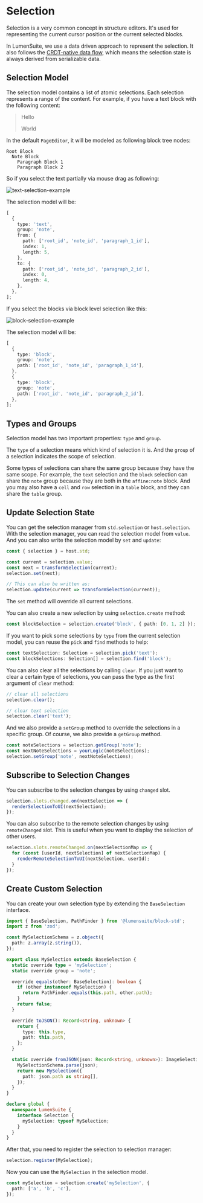 # Selection

Selection is a very common concept in structure editors. It's used for representing the current cursor position or the current selected blocks.

In LumenSuite, we use a data driven approach to represent the selection. It also follows the [CRDT-native data flow](/blog/crdt-native-data-flow), which means the selection state is always derived from serializable data.

## Selection Model

The selection model contains a list of atomic selections. Each selection represents a range of the content. For example, if you have a text block with the following content:

> Hello
>
> World

In the default `PageEditor`, it will be modeled as following block tree nodes:

```
Root Block
  Note Block
    Paragraph Block 1
    Paragraph Block 2
```

So if you select the text partially via mouse drag as following:

![text-selection-example](../images/text-selection-example.png)

The selection model will be:

```ts
[
  {
    type: 'text',
    group: 'note',
    from: {
      path: ['root_id', 'note_id', 'paragraph_1_id'],
      index: 1,
      length: 5,
    },
    to: {
      path: ['root_id', 'note_id', 'paragraph_2_id'],
      index: 0,
      length: 4,
    },
  },
];
```

If you select the blocks via block level selection like this:

![block-selection-example](../images/block-selection-example.png)

The selection model will be:

```ts
[
  {
    type: 'block',
    group: 'note',
    path: ['root_id', 'note_id', 'paragraph_1_id'],
  },
  {
    type: 'block',
    group: 'note',
    path: ['root_id', 'note_id', 'paragraph_2_id'],
  },
];
```

## Types and Groups

Selection model has two important properties: `type` and `group`.

The `type` of a selection means which kind of selection it is. And the `group` of a selection indicates the scope of selection.

Some types of selections can share the same group because they have the same scope. For example, the `text` selection and the `block` selection can share the `note` group because they are both in the `affine:note` block. And you may also have a `cell` and `row` selection in a `table` block, and they can share the `table` group.

## Update Selection State

You can get the selection manager from `std.selection` or `host.selection`. With the selection manager, you can read the selection model from `value`. And you can also write the selection model by `set` and `update`:

```ts
const { selection } = host.std;

const current = selection.value;
const next = transformSelection(current);
selection.set(next);

// This can also be written as:
selection.update(current => transformSelection(current));
```

The `set` method will override all current selections.

You can also create a new selection by using `selection.create` method:

```ts
const blockSelection = selection.create('block', { path: [0, 1, 2] });
```

If you want to pick some selections by `type` from the current selection model, you can reuse the `pick` and `find` methods to help:

```ts
const textSelection: Selection = selection.pick('text');
const blockSelections: Selection[] = selection.find('block');
```

You can also clear all the selections by calling `clear`. If you just want to clear a certain type of selections, you can pass the type as the first argument of `clear` method:

```ts
// clear all selections
selection.clear();

// clear text selection
selection.clear('text');
```

And we also provide a `setGroup` method to override the selections in a specific group. Of course, we also provide a `getGroup` method.

```ts
const noteSelections = selection.getGroup('note');
const nextNoteSelections = yourLogic(noteSelections);
selection.setGroup('note', nextNoteSelections);
```

## Subscribe to Selection Changes

You can subscribe to the selection changes by using `changed` slot.

```ts
selection.slots.changed.on(nextSelection => {
  renderSelectionToUI(nextSelection);
});
```

You can also subscribe to the remote selection changes by using `remoteChanged` slot. This is useful when you want to display the selection of other users.

```ts
selection.slots.remoteChanged.on(nextSelectionMap => {
  for (const [userId, nextSelection] of nextSelectionMap) {
    renderRemoteSelectionToUI(nextSelection, userId);
  }
});
```

## Create Custom Selection

You can create your own selection type by extending the `BaseSelection` interface.

```ts
import { BaseSelection, PathFinder } from '@lumensuite/block-std';
import z from 'zod';

const MySelectionSchema = z.object({
  path: z.array(z.string()),
});

export class MySelection extends BaseSelection {
  static override type = 'mySelection';
  static override group = 'note';

  override equals(other: BaseSelection): boolean {
    if (other instanceof MySelection) {
      return PathFinder.equals(this.path, other.path);
    }
    return false;
  }

  override toJSON(): Record<string, unknown> {
    return {
      type: this.type,
      path: this.path,
    };
  }

  static override fromJSON(json: Record<string, unknown>): ImageSelection {
    MySelectionSchema.parse(json);
    return new MySelection({
      path: json.path as string[],
    });
  }
}

declare global {
  namespace LumenSuite {
    interface Selection {
      mySelection: typeof MySelection;
    }
  }
}
```

After that, you need to register the selection to selection manager:

```ts
selection.register(MySelection);
```

Now you can use the `MySelection` in the selection model.

```ts
const mySelection = selection.create('mySelection', {
  path: ['a', 'b', 'c'],
});
```
